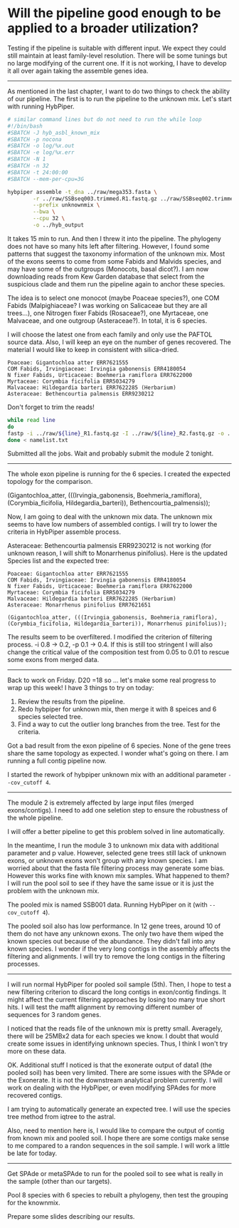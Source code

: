 # Will the pipeline good enough to be applied to a broader utilization?

Testing if the pipeline is suitable with different input. We expect they could still maintain at least family-level resolution. There will be some tunings but no large modifying of the current one. If it is not working, I have to develop it all over again taking the assemble genes idea.

---

As mentioned in the last chapter, I want to do two things to check the ability of our pipeline. The first is to run the pipeline to the unknown mix. Let's start with running HybPiper.

```bash
# similar command lines but do not need to run the while loop
#!/bin/bash
#SBATCH -J hyb_asbl_known_mix
#SBATCH -p nocona
#SBATCH -o log/%x.out
#SBATCH -e log/%x.err
#SBATCH -N 1
#SBATCH -n 32
#SBATCH -t 24:00:00
#SBATCH --mem-per-cpu=3G

hybpiper assemble -t_dna ../raw/mega353.fasta \
        -r ../raw/SSBseq003.trimmed.R1.fastq.gz ../raw/SSBseq002.trimmed.R2.fastq.gz \
        --prefix unknownmix \
        --bwa \
        --cpu 32 \
        -o ../hyb_output
```

It takes 15 min to run. And then I threw it into the pipeline. The phylogeny does not have so many hits left after filtering. However, I found some patterns that suggest the taxonomy information of the unknown mix. Most of the exons seems to come from some Fabids and Malvids species, and may have some of the outgroups (Monocots, basal dicot?). I am now downloading reads  from Kew Garden database that select from the suspicious clade and them run the pipeline again to anchor these species.

The idea is to select one monocot (maybe Poaceae species?), one COM Fabids (Malpighiaceae? I was working on Salicaceae but they are all trees...), one Nitrogen fixer Fabids (Rosaceae?), one Myrtaceae, one Malvaceae, and one outgroup (Asteraceae?). In total, it is 6 species.

I will choose the latest one from each family and only use the PAFTOL source data. Also, I will keep an eye on the number of genes recovered. The material I would like to keep in consistent with silica-dried.

```
Poaceae: Gigantochloa atter ERR7621555
COM Fabids, Irvingiaceae: Irvingia gabonensis ERR4180054
N fixer Fabids, Urticaceae: Boehmeria ramiflora ERR7622000
Myrtaceae: Corymbia ficifolia ERR5034279
Malvaceae: Hildegardia barteri ERR7622285 (Herbarium)
Asteraceae: Bethencourtia palmensis ERR9230212
```

Don't forget to trim the reads!
```bash
while read line
do
fastp -i ../raw/${line}_R1.fastq.gz -I ../raw/${line}_R2.fastq.gz -o ../raw/${line}_trimmed_R1.fastq.gz -O ../raw/${line}_trimmed_R2.fastq.gz -j ../output/${line}.json -h ../output/${line}.html
done < namelist.txt
```
Submitted all the jobs. Wait and probably submit the module 2 tonight.

---

The whole exon pipeline is running for the 6 species. I created the expected topology for the comparison. 

(Gigantochloa_atter, (((Irvingia_gabonensis, Boehmeria_ramiflora), (Corymbia_ficifolia, Hildegardia_barteri)), Bethencourtia_palmensis));

Now, I am going to deal with the unknown mix data. The unknown mix seems to have low numbers of assembled contigs. I will try to lower the criteria in HybPiper assemble process.

Asteraceae: Bethencourtia palmensis ERR9230212 is not working (for unknown reason, I will shift to Monarrhenus pinifolius). Here is the updated Species list and the expected tree:
```
Poaceae: Gigantochloa atter ERR7621555
COM Fabids, Irvingiaceae: Irvingia gabonensis ERR4180054
N fixer Fabids, Urticaceae: Boehmeria ramiflora ERR7622000
Myrtaceae: Corymbia ficifolia ERR5034279
Malvaceae: Hildegardia barteri ERR7622285 (Herbarium)
Asteraceae: Monarrhenus pinifolius ERR7621651

(Gigantochloa_atter, (((Irvingia_gabonensis, Boehmeria_ramiflora), (Corymbia_ficifolia, Hildegardia_barteri)), Monarrhenus pinifolius));
```

The results seem to be overfiltered. I modified the criterion of filtering process. -i 0.8 -> 0.2, -p 0.1 -> 0.4. If this is still too stringent I will also change the critical value of the composition test from 0.05 to 0.01 to rescue some exons from merged data.

---

Back to work on Friday. D20 =18 so ... let's make some real progress to wrap up this week! I have 3 things to try on today:
1. Review the results from the pipeline.
2. Redo hybpiper for unknown mix, then merge it with 8 speices and 6 species selected tree.
3. Find a way to cut the outlier long branches from the tree. Test for the criteria.

Got a bad result from the exon pipeline of 6 species. None of the gene trees share the same topology as expected. I wonder what's going on there. I am running a full contig pipeline now.

I started the rework of hybpiper unknown mix with an additional parameter `--cov_cutoff 4`.

---

The module 2 is extremely affected by large input files (merged exons/contigs). I need to add one seletion step to ensure the robustness of the whole pipeline.

I will offer a better pipeline to get this problem solved in line automatically.

In the meantime, I run the module 3 to unknown mix data with additional parameter and p value. However, selected gene trees still lack of unknown exons, or unknown exons won't group with any known species. I am worried about that the fasta file filtering process may generate some bias. However this works fine with known mix samples. What happened to them? I will run the pool soil to see if they have the same issue or it is just the problem with the unknown mix.

The pooled mix is named SSB001 data. Running HybPiper on it (with `--cov_cutoff 4`).

The pooled soil also has low performance. In 12 gene trees, around 10 of them do not have any unknown exons. The only two have them wiped the known species out because of the abundance. They didn't fall into any known species. I wonder if the very long contigs in the assembly affects the filtering and alignments. I will try to remove the long contigs in the filtering processes.

---

I will run normal HybPiper for pooled soil sample (5th). Then, I hope to test a new filtering criterion to discard the long contigs in exon/contig findings. It might affect the current filtering approaches by losing too many true short hits. I will test the mafft alignment by removing different number of sequences for 3 random genes.

I noticed that the reads file of the unknown mix is pretty small. Averagely, there will be 25MBx2 data for each species we know. I doubt that would create some issues in identifying unknown species. Thus, I think I won't try more on these data.

OK. Additional stuff I noticed is that the exonerate output of data1 (the pooled soil) has been very limited. There are some issues with the SPAde or the Exonerate. It is not the downstream analytical problem currently. I will work on dealing with the HybPiper, or even modifying SPAdes for more recovered contigs.

I am trying to automatically generate an expected tree. I will use the species tree method from iqtree to the astral. 

Also, need to mention here is, I would like to compare the output of contig from known mix and pooled soil. I hope there are some contigs make sense to me compared to a randon sequences in the soil sample. I will work a little be late for today.

---

Get SPAde or metaSPAde to run for the pooled soil to see what is really in the sample (other than our targets).

Pool 8 species with 6 species to rebuilt a phylogeny, then test the grouping for the knownmix.

Prepare some slides describing our results.